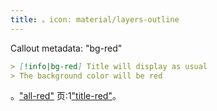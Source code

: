 ```yaml
---
title: 。icon: material/layers-outline
---
```


Callout metadata: "bg-red"

```md
> [!info|bg-red] Title will display as usual
> The background color will be red
```

。["all-red"](../combined-styling/page-3.md)
页:1["title-red"](../title-styling/page-3.md)。

